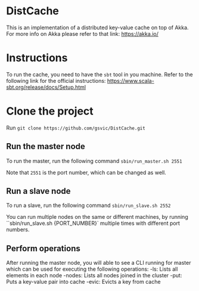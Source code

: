 # DistCache
This is an implementation of a distributed key-value cache on top of Akka. For more info on Akka please refer to that link: https://akka.io/

# Instructions
To run the cache, you need to have the `sbt` tool in you machine. Refer to the following link for the official instructions: https://www.scala-sbt.org/release/docs/Setup.html

# Clone the project
Run `git clone https://github.com/gsvic/DistCache.git`

## Run the master node
To run the master, run the following command
`sbin/run_master.sh 2551`

Note that `2551` is the port number, which can be changed as well.

## Run a slave node
To run a slave, run the following command
`sbin/run_slave.sh 2552`

You can run multiple nodes on the same or different machines, by running ``sbin/run_slave.sh {PORT_NUMBER}` multiple times with different port numbers. 


## Perform operations
After running the master node, you will able to see a CLI running for master which can be used for executing the following operations:
-ls: Lists all elements in each node
-nodes: Lists all nodes joined in the cluster
-put: Puts a key-value pair into cache
-evic: Evicts a key from cache
